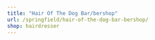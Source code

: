 ```yaml
---
title: "Hair Of The Dog Bar/bershop"
url: /springfield/hair-of-the-dog-bar-bershop/
shop: hairdresser
---
```

